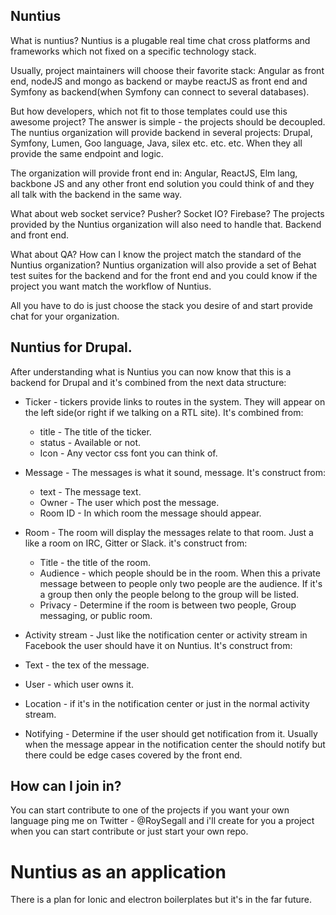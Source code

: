 ## Nuntius

What is nuntius? Nuntius is a plugable real time chat cross platforms and 
frameworks which not fixed on a specific technology stack.

Usually, project maintainers will choose their favorite stack: Angular as front 
end, nodeJS and mongo as backend or maybe reactJS as front end and Symfony as
backend(when Symfony can connect to several databases).

But how developers, which not fit to those templates could use this awesome
project? The answer is simple - the projects should be decoupled. The nuntius
organization will provide backend in several projects: Drupal, Symfony, Lumen,
Goo language, Java, silex etc. etc. etc. When they all provide the same
endpoint and logic.

The organization will provide front end in: Angular, ReactJS, Elm lang, backbone 
JS and any other front end solution you could think of and they all talk with 
the backend in the same way.

What about web socket service? Pusher? Socket IO? Firebase? The projects provided
by the Nuntius organization will also need to handle that. Backend and front end.

What about QA? How can I know the project match the standard of the Nuntius
organization? Nuntius organization will also provide a set of Behat test suites
for the backend and for the front end and you could know if the project you want
match the workflow of Nuntius.

All you have to do is just choose the stack you desire of and start provide chat
for your organization.

## Nuntius for Drupal.
After understanding what is Nuntius you can now know that this is a backend for
Drupal and it's combined from the next data structure:

* Ticker - tickers provide links to routes in the system. They will appear on
the left side(or right if we talking on a RTL site). It's combined from:
  * title - The title of the ticker.
  * status - Available or not.
  * Icon - Any vector css font you can think of.


* Message - The messages is what it sound, message. It's construct from:
  * text - The message text.
  * Owner - The user which post the message.
  * Room ID - In which room the message should appear.


* Room - The room will display the messages relate to that room. Just a like a
room on IRC, Gitter or Slack. it's construct from:
  * Title - the title of the room.
  * Audience - which people should be in the room. When this a private message
  between to people only two people are the audience. If it's a group then only
  the people belong to the group will be listed.
  * Privacy - Determine if the room is between two people, Group messaging, or
  public room.


* Activity stream - Just like the notification center or activity stream in 
Facebook the user should have it on Nuntius. It's construct from:
 * Text - the tex of the message.
 * User - which user owns it.
 * Location - if it's in the notification center or just in the normal activity
 stream.
 * Notifying - Determine if the user should get notification from it. Usually 
 when the message appear in the notification center the should notify but there 
 could be edge cases covered by the front end.


## How can I join in?
You can start contribute to one of the projects if you want your own language
ping me on Twitter - @RoySegall and i'll create for you a project when you can
start contribute or just start your own repo.

# Nuntius as an application
There is a plan for Ionic and electron boilerplates but it's in the far future.
